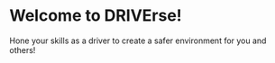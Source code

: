 # Welcome to DRIVErse!
Hone your skills as a driver to create a safer environment for you and others!
